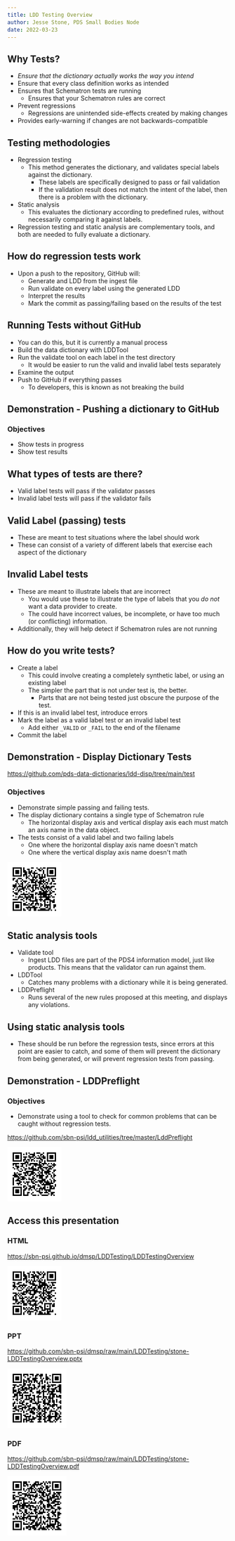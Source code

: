 ```yaml
---
title: LDD Testing Overview
author: Jesse Stone, PDS Small Bodies Node
date: 2022-03-23
---
```




## Why Tests?

* *Ensure that the dictionary actually works the way you intend*
* Ensure that every class definition works as intended
* Ensures that Schematron tests are running
  * Ensures that your Schematron rules are correct
* Prevent regressions
  * Regressions are unintended side-effects created by making changes
* Provides early-warning if changes are not backwards-compatible

## Testing methodologies

* Regression testing
  * This method generates the dictionary, and validates special labels against the dictionary.
    * These labels are specifically designed to pass or fail validation
    * If the validation result does not match the intent of the label, then there is a problem with the dictionary.
* Static analysis
  * This evaluates the dictionary according to predefined rules, without necessarily comparing it against labels.
* Regression testing and static analysis are complementary tools, and both are needed to fully evaluate a dictionary.

## How do regression tests work

* Upon a push to the repository, GitHub will:
  * Generate and LDD from the ingest file
  * Run validate on every label using the generated LDD
  * Interpret the results
  * Mark the commit as passing/failing based on the results of the test

## Running Tests without GitHub

* You can do this, but it is currently a manual process
* Build the data dictionary with LDDTool
* Run the validate tool on each label in the test directory
  * It would be easier to run the valid and invalid label tests separately
* Examine the output
* Push to GitHub if everything passes
  * To developers, this is known as not breaking the build

## Demonstration - Pushing a dictionary to GitHub

### Objectives

* Show tests in progress
* Show test results

## What types of tests are there?

* Valid label tests will pass if the validator passes
* Invalid label tests will pass if the validator fails

## Valid Label (passing) tests

* These are meant to test situations where the label should work
* These can consist of a variety of different labels that exercise each aspect of the dictionary

## Invalid Label tests

* These are meant to illustrate labels that are incorrect
    * You would use these to illustrate the type of labels that you *do not* want a data provider to create.
    * The could have incorrect values, be incomplete, or have too much (or conflicting) information.
* Additionally, they will help detect if Schematron rules are not running

## How do you write tests?

* Create a label
  * This could involve creating a completely synthetic label, or using an existing label
  * The simpler the part that is not under test is, the better.
      * Parts that are not being tested just obscure the purpose of the test.
* If this is an invalid label test, introduce errors
* Mark the label as a valid label test or an invalid label test
  * Add either `_VALID` or `_FAIL` to the end of the filename
* Commit the label

## Demonstration - Display Dictionary Tests

<https://github.com/pds-data-dictionaries/ldd-disp/tree/main/test>

### Objectives

* Demonstrate simple passing and failing tests.
* The display dictionary contains a single type of Schematron rule
  * The horizontal display axis and vertical display axis each must match an axis name in the data object.
* The tests consist of a valid label and two failing labels
  * One where the horizontal display axis name doesn't match
  * One where the vertical display axis name doesn't math

![ldd-disp](images/common/ldd-disp.png)


## Static analysis tools

* Validate tool
  * Ingest LDD files are part of the PDS4 information model, just like products. This means that the validator can run against them.
* LDDTool
  * Catches many problems with a dictionary while it is being generated.
* LDDPreflight
  * Runs several of the new rules proposed at this meeting, and displays any violations.

## Using static analysis tools

* These should be run before the regression tests, since errors at this point are easier to catch, and some of them will prevent the dictionary from being generated, or will prevent regression tests from passing.

## Demonstration - LDDPreflight

### Objectives

* Demonstrate using a tool to check for common problems that can be caught without regression tests.

<https://github.com/sbn-psi/ldd_utilities/tree/master/LddPreflight>

![preflight](images/common/preflight.png)


## Access this presentation

### HTML

<https://sbn-psi.github.io/dmsp/LDDTesting/LDDTestingOverview>

![HTML](images/overview/page.png)

### PPT

<https://github.com/sbn-psi/dmsp/raw/main/LDDTesting/stone-LDDTestingOverview.pptx>

![PPT](images/overview/presentation.png)

### PDF

<https://github.com/sbn-psi/dmsp/raw/main/LDDTesting/stone-LDDTestingOverview.pdf>

![PDF](images/overview/pdf.png)
